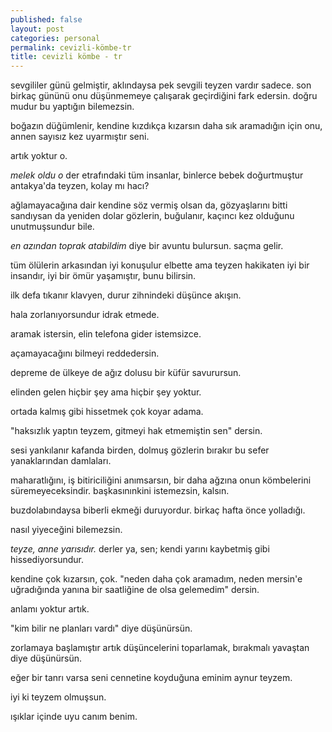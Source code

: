```yaml
---
published: false
layout: post
categories: personal
permalink: cevizli-kömbe-tr
title: cevizli kömbe - tr
---
```

sevgililer günü gelmiştir, aklındaysa pek sevgili teyzen vardır sadece. son birkaç gününü onu düşünmemeye çalışarak geçirdiğini fark edersin. doğru mudur bu yaptığın bilemezsin.

boğazın düğümlenir, kendine kızdıkça kızarsın daha sık aramadığın için onu, annen sayısız kez uyarmıştır seni.

artık yoktur o.

_melek oldu o_ der etrafındaki tüm insanlar, binlerce bebek doğurtmuştur antakya'da teyzen, kolay mı hacı?

ağlamayacağına dair kendine söz vermiş olsan da, gözyaşlarını bitti sandıysan da yeniden dolar gözlerin, buğulanır, kaçıncı kez olduğunu unutmuşsundur bile.

_en azından toprak atabildim_ diye bir avuntu bulursun. saçma gelir.

tüm ölülerin arkasından iyi konuşulur elbette ama teyzen hakikaten iyi bir insandır, iyi bir ömür yaşamıştır, bunu bilirsin.

ilk defa tıkanır klavyen, durur zihnindeki düşünce akışın.

hala zorlanıyorsundur idrak etmede.

aramak istersin, elin telefona gider istemsizce.

açamayacağını bilmeyi reddedersin.

depreme de ülkeye de ağız dolusu bir küfür savurursun.

elinden gelen hiçbir şey ama hiçbir şey yoktur.

ortada kalmış gibi hissetmek çok koyar adama.

"haksızlık yaptın teyzem, gitmeyi hak etmemiştin sen" dersin.

sesi yankılanır kafanda birden, dolmuş gözlerin bırakır bu sefer yanaklarından damlaları.

maharatlığını, iş bitiriciliğini anımsarsın, bir daha ağzına onun kömbelerini süremeyeceksindir. başkasınınkini istemezsin, kalsın.

buzdolabındaysa biberli ekmeği duruyordur. birkaç hafta önce yolladığı.

nasıl yiyeceğini bilemezsin.

_teyze, anne yarısıdır._ derler ya, sen; kendi yarını kaybetmiş gibi hissediyorsundur.

kendine çok kızarsın, çok. "neden daha çok aramadım, neden mersin'e uğradığında yanına bir saatliğine de olsa gelemedim" dersin.

anlamı yoktur artık.

"kim bilir ne planları vardı" diye düşünürsün.

zorlamaya başlamıştır artık düşüncelerini toparlamak, bırakmalı yavaştan diye düşünürsün.

eğer bir tanrı varsa seni cennetine koyduğuna eminim aynur teyzem.

iyi ki teyzem olmuşsun.

ışıklar içinde uyu canım benim.
